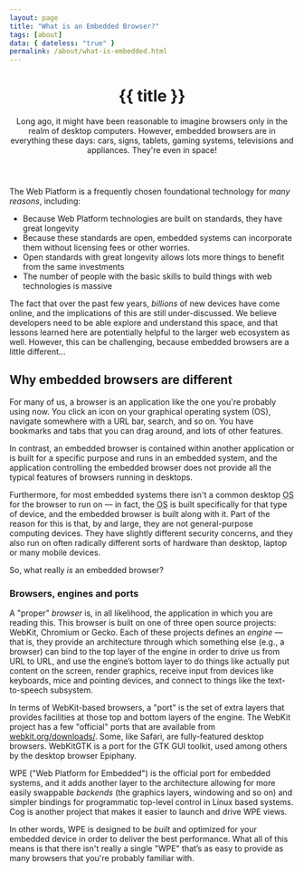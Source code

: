 ```yaml
---
layout: page
title: "What is an Embedded Browser?"
tags: [about]
data: { dateless: "true" }
permalink: /about/what-is-embedded.html
--- 
```


<header class="page">

# {{ title }}

Long ago, it might have been reasonable to imagine browsers only in the realm of desktop computers.  However, embedded browsers are in everything these days: cars, signs, tablets, gaming systems, televisions and appliances.  They're even in space!

</header>

The Web Platform is a frequently chosen foundational technology for _many reasons_, including:

* Because Web Platform technologies are built on standards, they have great longevity 
* Because these standards are open, embedded systems can incorporate them without licensing fees or other worries.  
* Open standards with great longevity allows lots more things to benefit from the same investments
* The number of people with the basic skills to build things with web technologies is massive 

The fact that over the past few years, _billions_ of new devices have come online, and the implications of this are still under-discussed.  We believe developers need to be able explore and understand this space, and that lessons learned here are potentially helpful to the larger web ecosystem as well. However, this can be challenging, because embedded browsers are a little different...

## Why embedded browsers are different
For many of us, a browser is an application like the one you're probably using now.  You click an icon on your graphical operating system (OS), navigate somewhere with a URL bar, search, and so on.  You have bookmarks and tabs that you can drag around, and lots of other features.

In contrast, an embedded browser is contained within another application or is built for a specific purpose and runs in an embedded system, and the application controlling the embedded browser does not provide all the typical features of browsers running in desktops.

Furthermore, for most embedded systems there isn't a common desktop <abbr title="Operating System">OS</abbr> for the browser to run on&nbsp;— in fact, the <abbr title="Operating System">OS</abbr> is built specifically for that type of device, and the embedded browser is built along with it.  Part of the reason for this is that, by and large, they are not general-purpose computing devices.  They have slightly different security concerns, and they also run on often radically different sorts of hardware than desktop, laptop or many mobile devices.

So, what really _is_ an embedded browser?

### Browsers, engines and ports

A "proper" _browser_ is, in all likelihood, the application in which you are reading this.  This browser is built on one of three open source projects: WebKit, Chromium or Gecko.  Each of these projects defines an _engine_&nbsp;— that is, they provide an architecture through which something else (e.g., a browser) can bind to the top layer of the engine in order to drive us from URL to URL, and use the engine’s bottom layer to do things like actually put content on the screen, render graphics, receive input from devices like keyboards, mice and pointing devices, and connect to things like the text-to-speech subsystem.

In terms of WebKit-based browsers, a "port" is the set of extra layers that provides facilities at those top and bottom layers of the engine.  The WebKit project has a few "official" ports that are available from [webkit.org/downloads/](https://webkit.org/downloads/).  Some, like Safari, are fully-featured desktop browsers.  WebKitGTK is a port for the GTK GUI toolkit, used among others by the desktop browser Epiphany.

WPE ("Web Platform for Embedded") is the official port for embedded systems, and it adds another layer to the architecture allowing for more easily swappable _backends_ (the graphics layers, windowing and so on) and simpler bindings for programmatic top-level control in Linux based systems.  Cog is another project that makes it easier to launch and drive WPE views.

In other words, WPE is designed to be _built_ and optimized for your embedded device in order to deliver the best performance.  What all of this means is that there isn't really a single "WPE" that’s as easy to provide as many browsers that you're probably familiar with.
